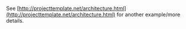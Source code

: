 See [http://projecttemplate.net/architecture.html](http://projecttemplate.net/architecture.html) for another example/more details.
